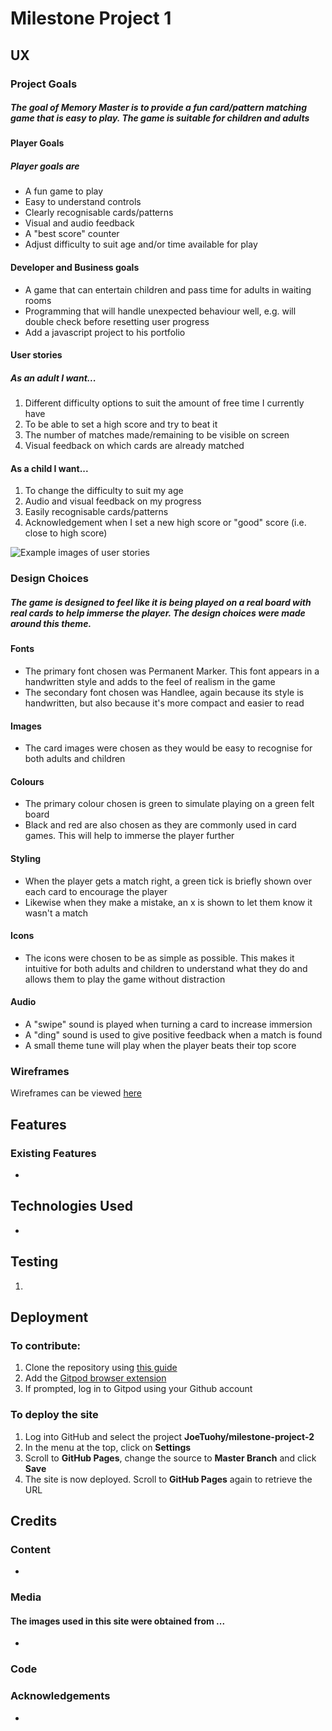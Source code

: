 # Milestone Project 1

## UX

### Project Goals
##### The goal of Memory Master is to provide a fun card/pattern matching game that is easy to play. The game is suitable for children and adults

#### Player Goals
##### Player goals are
- A fun game to play
- Easy to understand controls
- Clearly recognisable cards/patterns
- Visual and audio feedback
- A "best score" counter
- Adjust difficulty to suit age and/or time available for play

#### Developer and Business goals
- A game that can entertain children and pass time for adults in waiting rooms
- Programming that will handle unexpected behaviour well, e.g. will double check before resetting user progress
- Add a javascript project to his portfolio

#### User stories
##### As an adult I want...
1. Different difficulty options to suit the amount of free time I currently have
2. To be able to set a high score and try to beat it
3. The number of matches made/remaining to be visible on screen
4. Visual feedback on which cards are already matched

#### As a child I want...
1. To change the difficulty to suit my age
2. Audio and visual feedback on my progress
3. Easily recognisable cards/patterns
4. Acknowledgement when I set a new high score or "good" score (i.e. close to high score)

![Example images of user stories](assets/readme-screenshots/image.png)

### Design Choices
##### The game is designed to feel like it is being played on a real board with real cards to help immerse the player. The design choices were made around this theme.

#### Fonts
- The primary font chosen was Permanent Marker. This font appears in a handwritten style and adds to the feel of realism in the game
- The secondary font chosen was Handlee, again because its style is handwritten, but also because it's more compact and easier to read

#### Images
- The card images were chosen as they would be easy to recognise for both adults and children

#### Colours
- The primary colour chosen is green to simulate playing on a green felt board
- Black and red are also chosen as they are commonly used in card games. This will help to immerse the player further

#### Styling
- When the player gets a match right, a green tick is briefly shown over each card to encourage the player
- Likewise when they make a mistake, an x is shown to let them know it wasn't a match

#### Icons
- The icons were chosen to be as simple as possible. This makes it intuitive for both adults and children to understand what they do and allows them to play the game without distraction

#### Audio
- A "swipe" sound is played when turning a card to increase immersion
- A "ding" sound is used to give positive feedback when a match is found
- A small theme tune will play when the player beats their top score 

### Wireframes
Wireframes can be viewed [here](wireframes/ms2.pdf)

## Features

### Existing Features
- 

## Technologies Used
- 

## Testing
1. 

## Deployment

### To contribute:
1. Clone the repository using [this guide](https://docs.github.com/en/github/creating-cloning-and-archiving-repositories/cloning-a-repository)
2. Add the [Gitpod browser extension](https://www.gitpod.io/docs/browser-extension/)
3. If prompted, log in to Gitpod using your Github account

### To deploy the site
1. Log into GitHub and select the project **JoeTuohy/milestone-project-2**
2. In the menu at the top, click on **Settings**
3. Scroll to **GitHub Pages**, change the source to **Master Branch** and click **Save**
4. The site is now deployed. Scroll to **GitHub Pages** again to retrieve the URL

## Credits

### Content
- 

### Media
#### The images used in this site were obtained from ...
- 

### Code

### Acknowledgements
- 
